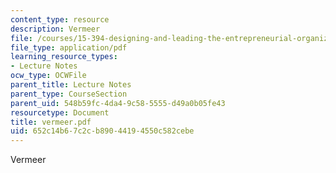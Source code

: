 ```yaml
---
content_type: resource
description: Vermeer
file: /courses/15-394-designing-and-leading-the-entrepreneurial-organization-spring-2003/652c14b67c2cb89044194550c582cebe_vermeer.pdf
file_type: application/pdf
learning_resource_types:
- Lecture Notes
ocw_type: OCWFile
parent_title: Lecture Notes
parent_type: CourseSection
parent_uid: 548b59fc-4da4-9c58-5555-d49a0b05fe43
resourcetype: Document
title: vermeer.pdf
uid: 652c14b6-7c2c-b890-4419-4550c582cebe
---
```

Vermeer

